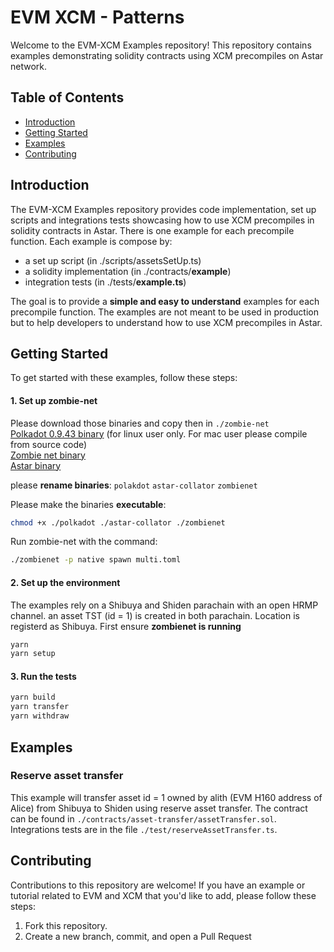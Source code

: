 # EVM XCM - Patterns

Welcome to the EVM-XCM Examples repository! This repository contains examples demonstrating solidity contracts using XCM precompiles on Astar network.

## Table of Contents

- [Introduction](#introduction)
- [Getting Started](#getting-started)
- [Examples](#examples)
- [Contributing](#contributing)

## Introduction

The EVM-XCM Examples repository provides code implementation, set up scripts and integrations tests showcasing how to use XCM precompiles in solidity contracts in Astar.
There is one example for each precompile function. Each example is compose by:
- a set up script (in ./scripts/assetsSetUp.ts)
- a solidity implementation (in ./contracts/**example**)
- integration tests (in ./tests/**example.ts**)

The goal is to provide a **simple and easy to understand** examples for each precompile function. The examples are not meant to be used in production but to help developers to understand how to use XCM precompiles in Astar.

## Getting Started

To get started with these examples, follow these steps:

#### 1. Set up zombie-net      
Please download those binaries and copy then in `./zombie-net`      
[Polkadot 0.9.43 binary](https://github.com/paritytech/polkadot/releases/download/v0.9.43/polkadot) (for linux user only. For mac user please compile from source code)                
[Zombie net binary](https://github.com/paritytech/zombienet/releases/tag/v1.3.62)      
[Astar binary](https://github.com/AstarNetwork/Astar/releases/tag/untagged-fbb28f89a196b0cbf750)      

please **rename binaries**:
`polakdot`
`astar-collator`
`zombienet`

Please make the binaries **executable**:
```bash
chmod +x ./polkadot ./astar-collator ./zombienet
```

Run zombie-net with the command:
```bash
./zombienet -p native spawn multi.toml
```

#### 2. Set up the environment
The examples rely on a Shibuya and Shiden parachain with an open HRMP channel. an asset TST (id = 1) is created in both parachain. Location is registerd as Shibuya.
First ensure **zombienet is running**
```bash
yarn
yarn setup
```

#### 3. Run the tests
```bash
yarn build
yarn transfer
yarn withdraw
```

## Examples

### Reserve asset transfer
This example will transfer asset id = 1 owned by alith (EVM H160 address of Alice) from Shibuya to Shiden using reserve asset transfer.
The contract can be found in `./contracts/asset-transfer/assetTransfer.sol`. Integrations tests are in the file `./test/reserveAssetTransfer.ts`.

## Contributing

Contributions to this repository are welcome! If you have an example or tutorial related to EVM and XCM that you'd like to add, please follow these steps:

1. Fork this repository.
2. Create a new branch, commit, and open a Pull Request

